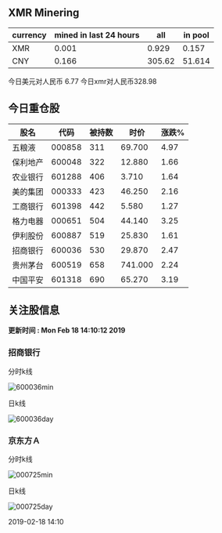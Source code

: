 ## XMR Minering

|currency|mined in last 24 hours|all|in pool|
|---|---|---|---|
|XMR|0.001|0.929|0.157|
|CNY|0.166|305.62|51.614|

今日美元对人民币 6.77	今日xmr对人民币328.98


## 今日重仓股 

|股名|代码|被持数|时价|涨跌%|
|---|---|---|---|---|
|五粮液|000858|311|69.700|4.97|
|保利地产|600048|322|12.880|1.66|
|农业银行|601288|406|3.710|1.64|
|美的集团|000333|423|46.250|2.16|
|工商银行|601398|442|5.580|1.27|
|格力电器|000651|504|44.140|3.25|
|伊利股份|600887|519|25.830|1.61|
|招商银行|600036|530|29.870|2.47|
|贵州茅台|600519|658|741.000|2.24|
|中国平安|601318|690|65.270|3.19|

## 关注股信息
**更新时间 : Mon Feb 18 14:10:12 2019**
### 招商银行 
分时k线

![600036min](http://image.sinajs.cn/newchart/min/n/sh600036.gif)

日k线

![600036day](http://image.sinajs.cn/newchart/daily/n/sh600036.gif)

### 京东方Ａ 
分时k线

![000725min](http://image.sinajs.cn/newchart/min/n/sz000725.gif)

日k线

![000725day](http://image.sinajs.cn/newchart/daily/n/sz000725.gif)

2019-02-18 14:10